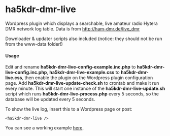 ha5kdr-dmr-live
===============

Wordpress plugin which displays a searchable, live amateur radio Hytera DMR network log table.
Data is from http://ham-dmr.de/live_dmr

Downloader & updater scripts also included (notice: they should not be run from the www-data folder!)

#### Usage

Edit and rename **ha5kdr-dmr-live-config-example.inc.php** to **ha5kdr-dmr-live-config.inc.php**,
**ha5kdr-dmr-live-example.css** to **ha5kdr-dmr-live.css**, then enable the plugin on the
Wordpress plugin configuration page. Add **ha5kdr-dmr-live-update-check.sh** to crontab and make it run
every minute. This will start one instance of the **ha5kdr-dmr-live-update.sh** script which runs
**ha5kdr-dmr-live-process.php** every 5 seconds, so the database will be updated every 5 seconds.

To show the live log, insert this to a Wordpress page or post:

```
<ha5kdr-dmr-live />
```

You can see a working example [here](http://www.ha5kdr.hu/projektek/dmr/status).
